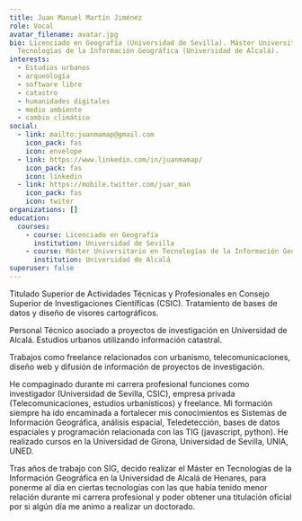 ```yaml
---
title: Juan Manuel Martín Jiménez
role: Vocal
avatar_filename: avatar.jpg
bio: Licenciado en Geografía (Universidad de Sevilla). Máster Universitario en
  Tecnologías de la Información Geográfica (Universidad de Alcalá).
interests:
  - Estudios urbanos
  - arqueología
  - software libre
  - catastro
  - humanidades digitales
  - medio ambiente
  - cambio climático
social:
  - link: mailto:juanmamap@gmail.com
    icon_pack: fas
    icon: envelope
  - link: https://www.linkedin.com/in/juanmamap/
    icon_pack: fas
    icon: linkedin
  - link: https://mobile.twitter.com/juar_man
    icon_pack: fas
    icon: twiter
organizations: []
education:
  courses:
    - course: Licenciado en Geografía
      institution: Universidad de Sevilla
    - course: Máster Universitario en Tecnologías de la Información Geográfica
      institution: Universidad de Alcalá
superuser: false
---
```

Titulado Superior de Actividades Técnicas y Profesionales en Consejo Superior de Investigaciones Científicas (CSIC). Tratamiento de bases de datos y diseño de visores cartográficos.

Personal Técnico asociado a proyectos de investigación en Universidad de Alcalá. Estudios urbanos utilizando información catastral.

Trabajos como freelance relacionados con urbanismo, telecomunicaciones, diseño web y difusión de información de proyectos de investigación.

He compaginado durante mi carrera profesional funciones como investigador (Universidad de Sevilla, CSIC), empresa privada (Telecomunicaciones, estudios urbanísticos) y freelance. Mi formación siempre ha ido encaminada a fortalecer mis conocimientos es Sistemas de Información Geográfica, análisis espacial, Teledetección, bases de datos espaciales y programación relacionada con las TIG (javascript, python). He realizado cursos en la Universidad de Girona, Universidad de Sevilla, UNIA, UNED. 

Tras años de trabajo con SIG, decido realizar el Máster en Tecnologías de la Información Geográfica en la Universidad de Alcalá de Henares, para ponerme al día en ciertas tecnologías con las que había tenido menor relación durante mi carrera profesional y poder obtener una titulación oficial por si algún día me animo a realizar un doctorado.